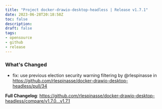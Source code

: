 ```yaml
---
title: "Project docker-drawio-desktop-headless | Release v1.7.1"
date: 2023-06-28T20:18:58Z
toc: false
description: 
draft: false
tags:
- opensource
- github
- release
---
```

### What's Changed
* fix: use previous election security warning filtering by @rlespinasse in https://github.com/rlespinasse/docker-drawio-desktop-headless/pull/34


**Full Changelog**: https://github.com/rlespinasse/docker-drawio-desktop-headless/compare/v1.7.0...v1.7.1